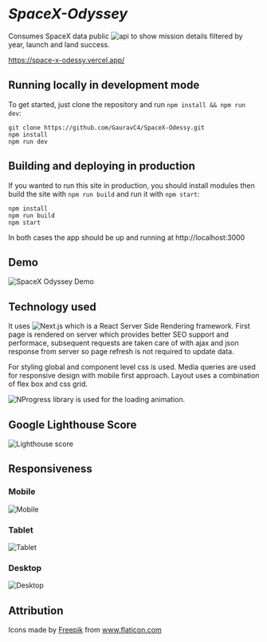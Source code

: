 # ***SpaceX-Odyssey***
Consumes SpaceX data public ![api](https://api.spacexdata.com/v3/launches) to show mission details filtered by year, launch and land success.

https://space-x-odessy.vercel.app/

## Running locally in development mode

To get started, just clone the repository and run `npm install && npm run dev`:

    git clone https://github.com/GauravC4/SpaceX-Odessy.git
    npm install
    npm run dev
    
## Building and deploying in production

If you wanted to run this site in production, you should install modules then build the site with `npm run build` and run it with `npm start`:

    npm install
    npm run build
    npm start
    
In both cases the app should be up and running at http://localhost:3000

## Demo
![SpaceX Odyssey Demo](./github_assets/demo.gif)

## Technology used
It uses ![Next.js](https://nextjs.org/) which is a React Server Side Rendering framework.
First page is rendered on server which provides better SEO support and performace, subsequent requests are taken care of with ajax and json response from server so page refresh is not required to update data.

For styling global and component level css is used. Media queries are used for responsive design with mobile first approach. Layout uses a combination of flex box and css grid.

![NProgress](https://ricostacruz.com/nprogress/) library is used for the loading animation.

## Google Lighthouse Score
![Lighthouse score](./github_assets/light_house.JPG)

## Responsiveness
### Mobile
![Mobile](./github_assets/mobile.png)

### Tablet
![Tablet](./github_assets/tablet.png)

### Desktop
![Desktop](./github_assets/desktop.png)

## Attribution
Icons made by <a href="https://www.flaticon.com/authors/freepik" title="Freepik">Freepik</a> from <a href="https://www.flaticon.com/" title="Flaticon"> www.flaticon.com</a>
